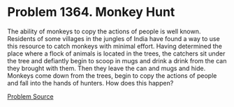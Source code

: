 # Problem 1364. Monkey Hunt

The ability of monkeys to copy the actions of people is well known. Residents of some villages in the jungles of India have found a way to use this resource to catch monkeys with minimal effort. Having determined the place where a flock of animals is located in the trees, the catchers sit under the tree and defiantly begin to scoop in mugs and drink a drink from the can they brought with them. Then they leave the can and mugs and hide. Monkeys come down from the trees, begin to copy the actions of people and fall into the hands of hunters. How does this happen?

[Problem Source](https://www.trizland.ru/tasks/6133/)